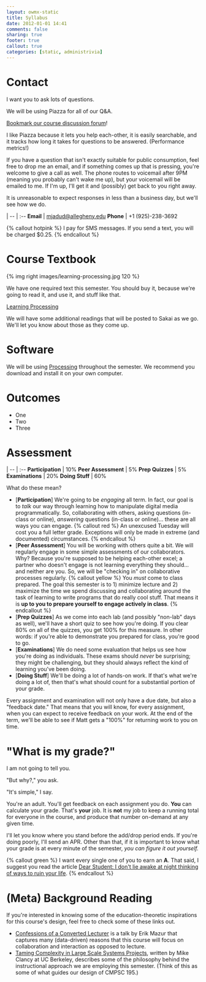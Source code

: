 ```yaml
---
layout: owmx-static
title: Syllabus
date: 2012-01-01 14:41
comments: false
sharing: true
footer: true
callout: true
categories: [static, administrivia]
---
```


# Contact

I want you to ask lots of questions. 

We will be using Piazza for all of our Q&A. 

[Bookmark our course discussion forum](http://piazza.com/class#spring2012/cmpsc195)! 

I like Piazza because it lets you help each-other, it is easily searchable, and it tracks how long it takes for questions to be answered. (Performance metrics!)

If you have a question that isn't exactly suitable for public consumption, feel free to drop me an email, and if something comes up that is pressing, you're welcome to give a call as well. The phone routes to voicemail after 9PM (meaning you probably can't wake me up), but your voicemail will be emailed to me. If I'm up, I'll get it and (possibly) get back to you right away. 

It is unreasonable to expect responses in less than a business day, but we'll see how we do.

 | 
-- | :--
**Email** | mjadud@allegheny.edu 
**Phone** | +1 (925)-238-3692

{% callout hotpink %}
I pay for SMS messages. If you send a text, you will be charged $0.25.
{% endcallout %}

# Course Textbook
{% img right images/learning-processing.jpg 120 %}

We have one required text this semester. You should buy it, because we're going to read it, and use it, and stuff like that.

[Learning Processing](http://www.learningprocessing.com/buy-the-book/)

We will have some additional readings that will be posted to Sakai as we go. We'll let you know about those as they come up.

# Software
We will be using [Processing](http://processing.org) throughout the semester. We recommend you download and install it on your own computer.

# Outcomes

* One
* Two
* Three

# Assessment

 | 
-- | :--
**Participation** | 10%
**Peer Assessment** | 5%
**Prep Quizzes** | 5%
**Examinations** | 20%
**Doing Stuff** | 60%

What do these mean?

* [**Participation**] We're going to be *engaging* all term. In fact, our goal is to *talk* our way through learning how to manipulate digital media programmatically. So, collaborating with others, asking questions (in-class or online), *answering* questions (in-class or online)... these are all ways you can engage. 
{% callout red %}
An unexcused Tuesday will cost you a full letter grade. Exceptions will only be made in extreme (and documented) circumstances.
{% endcallout %}
* [**Peer Assessment**] You will be working with others quite a bit. We will regularly engage in some simple assessments of our collaborators. Why? Because you're supposed to be helping each-other excel; a partner who doesn't engage is not learning everything they should... and neither are you. So, we will be "checking in" on collaborative processes regularly.
{% callout yellow %}
You <em>must</em> come to class prepared. The goal this semester is to 1) minimize lecture and 2) maximize the time we spend discussing and collaborating around the task of learning to write programs that do really cool stuff. That means it is <strong>up to you to prepare yourself to engage actively in class</strong>.
{% endcallout %}
* [**Prep Quizzes**] As we come into each lab (and possibly "non-lab" days as well), we'll have a short quiz to see how you're doing. If you clear 80% on all of the quizzes, you get 100% for this measure. In other words: if you're able to demonstrate you prepared for class, you're good to go. 
* [**Examinations**] We do need some evaluation that helps us see how you're doing as individuals. These exams should *never* be surprising; they might be challenging, but they should always reflect the kind of learning you've been doing.
* [**Doing Stuff**] We'll be doing a lot of hands-on work. If that's what we're doing a lot of, then that's what should count for a substantial portion of your grade.

Every assignment and examination will not only have a due date, but also a "feedback date." That means that you will know, for every assignment, when you can expect to receive feedback on your work. At the end of the term, we'll be able to see if Matt gets a "100%" for returning work to you on time.

# "What is my grade?"

I am not going to tell you.

"But why?," you ask. 

"It's simple," I say.

You're an adult. You'll get feedback on each assignment you do. **You** can calculate your grade. That's **your** job. It is **not** my job to keep a running total for everyone in the course, and produce that number on-demand at any given time.

I'll let you know where you stand before the add/drop period ends. If you're doing poorly, I'll send an APR. Other than that, if it is important to know what your grade is at every minute of the semester, *you can figure it out yourself.*

{% callout green %}
I want every single one of you to earn an <strong>A</strong>. That said, I suggest you read the article <a href="http://www.forbes.com/sites/artcarden/2012/01/12/dear-student-i-dont-lie-awake-at-night-thinking-of-ways-to-ruin-your-life/">Dear Student: I don't lie awake at night thinking of ways to ruin your life</a>.
{% endcallout %}

# (Meta) Background Reading

If you're interested in knowing some of the education-theoretic inspirations for this course's design, feel free to check some of these links out.

* [Confessions of a Converted Lecturer](http://www.youtube.com/watch?v=WwslBPj8GgI) is a talk by Erik Mazur that captures many (data-driven) reasons that this course will focus on collaboration and interaction as opposed to lecture.
* [Taming Complexity in Large Scale Systems Projects](http://www.cs.berkeley.edu/~clancy/ucwise/fecs07_lab_centric_2col.pdf), written by Mike Clancy at UC Berkeley, describes some of the philosophy behind the instructional approach we are employing this semester. (Think of this as some of what guides our design of CMPSC 195.)


